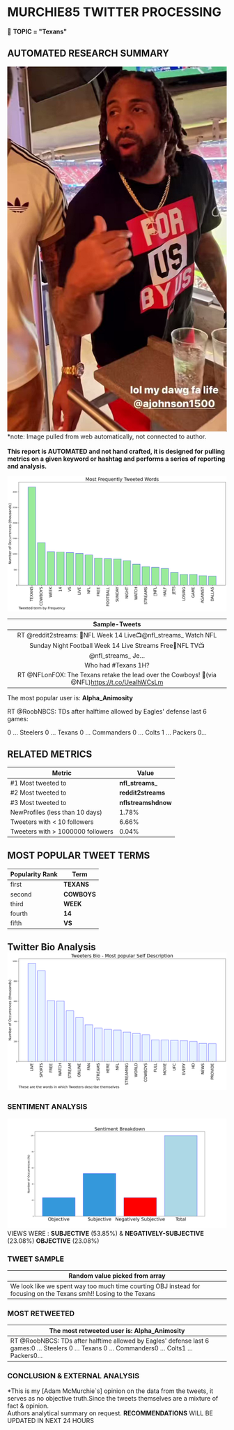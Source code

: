 # MURCHIE85 TWITTER PROCESSING 
&#x1F34E; **TOPIC = "Texans"**

## AUTOMATED RESEARCH SUMMARY

![image](assets/2022-12-11hashtagImage.png)*note: Image pulled from web automatically, not connected to author.
<br></br>
<b> This report is AUTOMATED and not hand crafted, it is designed for pulling metrics on a given keyword or hashtag and performs a series of reporting and analysis.</b>



![image](assets/2022-12-11TWEETS.png)



|                **Sample-Tweets**        |
| :-------------: |
| RT @reddit2streams: 🔴NFL Week 14 Live📺@nfl_streams_ Watch NFL Sunday Night Football Week 14 Live Streams Free🔴NFL TV📺@nfl_streams_ Je… |
| Who had #Texans 1H? |
| RT @NFLonFOX: The Texans retake the lead over the Cowboys! 👏(via @NFL)https://t.co/UealhWCsLm |

The most popular user is: **Alpha_Animosity**
<div class="alert alert-block alert-danger"> RT @RoobNBCS: TDs after halftime allowed by Eagles' defense last 6 games:

0 … Steelers 
0 … Texans 
0 … Commanders
0 … Colts
1 … Packers
0…</div>

## RELATED METRICS<br>
| Metric | Value |
| ------------- | ------------- |
| #1 Most tweeted to  | **nfl_streams_** |
| #2 Most tweeted to  | **reddit2streams** |
| #3 Most tweeted to  | **nflstreamshdnow** |
| NewProfiles (less than 10 days) | 1.78%  |
| Tweeters with < 10 followers  | 6.66%|
| Tweeters with > 1000000 followers  | 0.04%  |



## MOST POPULAR TWEET TERMS 


| Popularity Rank  | Term |
| ------------- | ------------- |
| first  | **TEXANS**  |
| second  | **COWBOYS**  |
| third  | **WEEK** |
| fourth  | **14**  |
| fifth  | **VS**  |


## Twitter Bio Analysis![image](assets/2022-12-11BIO.png)
### SENTIMENT ANALYSIS
![image](assets/2022-12-11sentiment.png)
VIEWS WERE : **SUBJECTIVE**  (53.85%) & **NEGATIVELY-SUBJECTIVE** (23.08%) **OBJECTIVE** (23.08%)

### TWEET SAMPLE 
| Random value picked from array |
| ------------- |
|We look like we spent way too much time courting OBJ instead for focusing on the Texans  smh!! Losing to the Texans |

### MOST RETWEETED 

| The most retweeted user is: **Alpha_Animosity**  |
| ------------- |
| RT @RoobNBCS: TDs after halftime allowed by Eagles' defense last 6 games:0 … Steelers 0 … Texans 0 … Commanders0 … Colts1 … Packers0… |

### CONCLUSION & EXTERNAL ANALYSIS

*This is my [Adam McMurchie`s] opinion on the data from the tweets, it serves as no objective truth.Since the tweets themselves are a mixture of fact & opinion.<br>
Authors analytical summary on request.
**RECOMMENDATIONS** WILL BE UPDATED IN NEXT  24 HOURS <br>